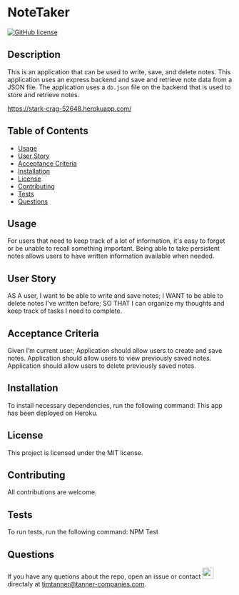 
  # NoteTaker
  [![GitHub license](https://img.shields.io/badge/license-MIT-Blue.svg)](NoteTaker)
  
  ## Description
  This is an application that can be used to write, save, and delete notes. This application uses an express backend and save and retrieve note data from a JSON file. The application uses a `db.json` file on the backend that is used to store and retrieve notes.
  
  https://stark-crag-52648.herokuapp.com/
  
  ## Table of Contents
  * [Usage](#Usage)
  * [User Story](#User-Story)
  * [Acceptance Criteria](#Acceptance-Criteria)
  * [Installation](#installation)
  * [License](#License)
  * [Contributing](#Contributing)
  * [Tests](#Tests)
  * [Questions](#Questions)
  
  ## Usage
  For users that need to keep track of a lot of information, it's easy to forget or be unable to recall something important. Being able to take persistent notes allows users to have written information available when needed.
  
  ## User Story
  AS A user, I want to be able to write and save notes; I WANT to be able to delete notes I've written before; SO THAT I can organize my thoughts and keep track of tasks I need to complete.
  
  ## Acceptance Criteria
  Given I’m current user; Application should allow users to create and save notes. Application should allow users to view previously saved notes. Application should allow users to delete previously saved notes.
  
  ## Installation
  To install necessary dependencies, run the following command:
  This app has been deployed on Heroku. 
  
  ## License
  This project is licensed under the  MIT license.
  
  ## Contributing
  All contributions are welcome.
  
  ## Tests
  To run tests, run the following command:
  NPM Test
  
  ## Questions
  
  If you have any quetions about the repo, open an issue or contact <img src="https://avatars2.githubusercontent.com/u/59519025?v=4" width="25" height="25"> directaly at timtanner@tanner-companies.com.
  
